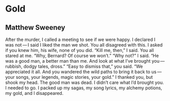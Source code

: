 # Gold
## Matthew Sweeney
After the murder, I called a meeting
to see if we were happy. I declared
I was not — I said I liked the man
we shot. You all disagreed with this.
I asked if you knew him, his wife,
none of you did. “Kill me, then,”
I said. You all stared at me. “Why,
Bernard? Of course we won’t.”
“Why not?” I said. “He was a good
man, a better man than me. And
look at what I’ve brought you —
rubbish, dodgy tales, dross.”
“Easy to dismiss that,” you said.
“We appreciated it all. And you
wandered the wild paths to bring
it back to us — your songs, your
legends, magic stories, your gold.”
I thanked you, but shook my head.
The good man was dead. I didn’t care
what I’d brought you. I needed to go.
I packed up my sagas, my song lyrics,
my alchemy potions, my gold, and
I disappeared.